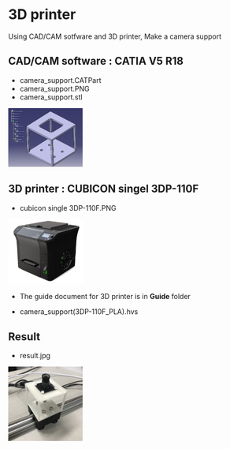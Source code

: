 # 3D printer

Using CAD/CAM sotfware and 3D printer, Make a camera support

## CAD/CAM software : CATIA V5 R18

* camera_support.CATPart
* camera_support.PNG
* camera_support.stl

<img src="camera_support.PNG" width="30%" height="30%"></img>

<script src="https://embed.github.com/view/3d/Jstar0525/Jetson-TX2-Project/3D printer/camera_support.stl"></script>

## 3D printer : CUBICON singel 3DP-110F

* cubicon single 3DP-110F.PNG

<img src="cubicon single 3DP-110F.PNG" width="30%" height="30%"></img>

* The guide document for 3D printer is in **Guide** folder 

* camera_support(3DP-110F_PLA).hvs

## Result

* result.jpg

<img src="result.jpg" width="30%" height="30%"></img>
